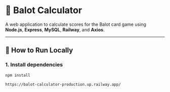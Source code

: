 # 🎴 Balot Calculator

A web application to calculate scores for the Balot card game using **Node.js**, **Express**, **MySQL**, **Railway**, and **Axios**.

---

## 🚀 How to Run Locally

### 1. Install dependencies
```bash
npm install

https://balot-calculator-production.up.railway.app/
